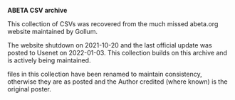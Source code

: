 **ABETA CSV archive**

This collection of CSVs was recovered from the much missed abeta.org website maintained by Gollum.

The website shutdown on 2021-10-20 and the last official update was posted to Usenet on 2022-01-03.  This collection builds on this archive and is actively being maintained.

files in this collection have been renamed to maintain consistency, otherwise they are as posted and the Author credited (where known) is the original poster.
